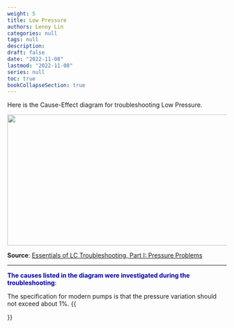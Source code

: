 ```yaml
---
weight: 5
title: Low Pressure
authors: Lenny Lin
categories: null
tags: null
description: 
draft: false
date: "2022-11-08"
lastmod: "2022-11-08"
series: null
toc: true
bookCollapseSection: true
---
```




Here is the Cause-Effect diagram for troubleshooting Low Pressure.  

<img width ="540" height= "300" src = "/docs/images/Screenshot 2022-11-09 130941.png" class = "center"/>

**Source**: <a href = "https://www.chromatographyonline.com/view/essentials-of-lc-troubleshooting-part-i-pressure-problems" target="_blank" rel="noopener noreferrer">Essentials of LC Troubleshooting, Part I: Pressure Problems</a>

<!--more-->
---

**<font color = "#0000a7">The causes listed in the diagram were investigated during the troubleshooting</font>**:  

The specification for modern pumps is that the pressure variation should not exceed about 1%. 
{{<section>}}
